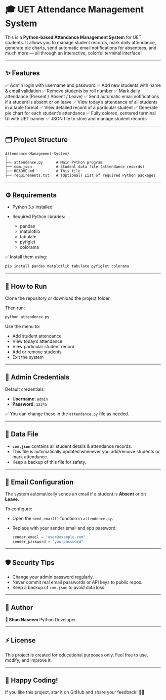 # 🎓 UET Attendance Management System

This is a **Python-based Attendance Management System** for UET students.
It allows you to manage student records, mark daily attendance, generate pie charts, send automatic email notifications for absentees, and much more — all through an interactive, colorful terminal interface!

---

## ✨ Features

✅ Admin login with username and password
✅ Add new students with name & email validation
✅ Remove students by roll number
✅ Mark daily attendance (Present / Absent / Leave)
✅ Send automatic email notifications if a student is absent or on leave
✅ View today’s attendance of all students in a table format
✅ View detailed record of a particular student
✅ Generate pie chart for each student’s attendance
✅ Fully colored, centered terminal UI with UET banner
✅ JSON file to store and manage student records

---

## 🗂️ Project Structure

```
Attendance-Management-System/
│
├── attendence.py      # Main Python program
├── com.json           # Student data file (attendance records)
├── README.md          # This file
├── requirements.txt   # (Optional) List of required Python packages
```

---

## ⚙️ Requirements

* Python 3.x installed
* Required Python libraries:

  * pandas
  * matplotlib
  * tabulate
  * pyfiglet
  * colorama

✅ Install them using:

```bash
pip install pandas matplotlib tabulate pyfiglet colorama
```

---

## 🚀 How to Run

Clone the repository or download the project folder.

Then run:

```bash
python attendence.py
```

Use the menu to:

* Add student attendance
* View today’s attendance
* View particular student record
* Add or remove students
* Exit the system

---

## 🔐 Admin Credentials

Default credentials:

* **Username:** `admin`
* **Password:** `12345`

✅ You can change these in the `attendence.py` file as needed.

---

## 📁 Data File

* **`com.json`** contains all student details & attendance records.
* This file is automatically updated whenever you add/remove students or mark attendance.
* Keep a backup of this file for safety.

---

## 📧 Email Configuration

The system automatically sends an email if a student is **Absent** or on **Leave**.

To configure:

* Open the `send_email()` function in `attendence.py`.
* Replace with your sender email and app password:

  ```python
  sender_email = "user@example.com"
  sender_password = "yourpassword"
  ```


---

## 🛡️ Security Tips

* Change your admin password regularly.
* Never commit real email passwords or API keys to public repos.
* Keep a backup of `com.json` to avoid data loss.

---

## 🙌 Author

**👤 Shan Naseem**
Python Developer 

---

## ⚡ License

This project is created for educational purposes only.
Feel free to use, modify, and improve it.

---

## 💙 Happy Coding!

If you like this project, star it on GitHub and share your feedback! 🚀✨
